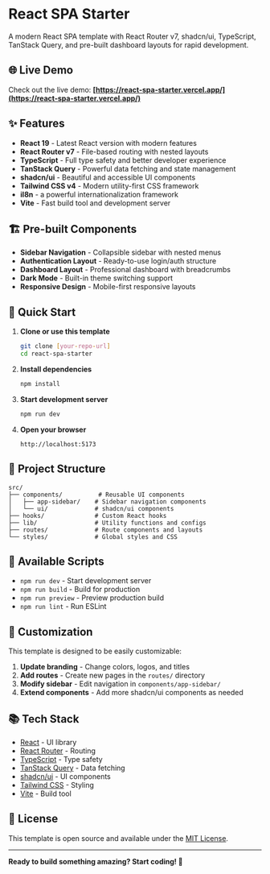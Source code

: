 # React SPA Starter

A modern React SPA template with React Router v7, shadcn/ui, TypeScript, TanStack Query, and pre-built dashboard layouts for rapid development.

## 🌐 Live Demo

Check out the live demo: **[https://react-spa-starter.vercel.app/](https://react-spa-starter.vercel.app/)**

## ✨ Features

- **React 19** - Latest React version with modern features
- **React Router v7** - File-based routing with nested layouts
- **TypeScript** - Full type safety and better developer experience
- **TanStack Query** - Powerful data fetching and state management
- **shadcn/ui** - Beautiful and accessible UI components
- **Tailwind CSS v4** - Modern utility-first CSS framework
- **il8n** - a powerful internationalization framework
- **Vite** - Fast build tool and development server

## 🏗️ Pre-built Components

- **Sidebar Navigation** - Collapsible sidebar with nested menus
- **Authentication Layout** - Ready-to-use login/auth structure
- **Dashboard Layout** - Professional dashboard with breadcrumbs
- **Dark Mode** - Built-in theme switching support
- **Responsive Design** - Mobile-first responsive layouts

## 🚀 Quick Start

1. **Clone or use this template**

   ```bash
   git clone [your-repo-url]
   cd react-spa-starter
   ```

2. **Install dependencies**

   ```bash
   npm install
   ```

3. **Start development server**

   ```bash
   npm run dev
   ```

4. **Open your browser**
   ```
   http://localhost:5173
   ```

## 📁 Project Structure

```
src/
├── components/          # Reusable UI components
│   ├── app-sidebar/    # Sidebar navigation components
│   └── ui/             # shadcn/ui components
├── hooks/              # Custom React hooks
├── lib/                # Utility functions and configs
├── routes/             # Route components and layouts
└── styles/             # Global styles and CSS
```

## 🔧 Available Scripts

- `npm run dev` - Start development server
- `npm run build` - Build for production
- `npm run preview` - Preview production build
- `npm run lint` - Run ESLint

## 🎨 Customization

This template is designed to be easily customizable:

1. **Update branding** - Change colors, logos, and titles
2. **Add routes** - Create new pages in the `routes/` directory
3. **Modify sidebar** - Edit navigation in `components/app-sidebar/`
4. **Extend components** - Add more shadcn/ui components as needed

## 📚 Tech Stack

- [React](https://react.dev/) - UI library
- [React Router](https://reactrouter.com/) - Routing
- [TypeScript](https://www.typescriptlang.org/) - Type safety
- [TanStack Query](https://tanstack.com/query) - Data fetching
- [shadcn/ui](https://ui.shadcn.com/) - UI components
- [Tailwind CSS](https://tailwindcss.com/) - Styling
- [Vite](https://vitejs.dev/) - Build tool

## 📄 License

This template is open source and available under the [MIT License](LICENSE).

---

**Ready to build something amazing? Start coding! 🚀**
